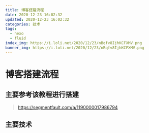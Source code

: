 ```yaml
---
title: 博客搭建流程
date: 2020-12-23 16:02:32
updated: 2020-12-23 16:02:32
categories: 技术
tags: 
  - hexo
  - fluid
index_img: https://i.loli.net/2020/12/23/nBqfv8IjhKCFXMV.png
banner_img: https://i.loli.net/2020/12/23/nBqfv8IjhKCFXMV.png
---
```


# 博客搭建流程

## 主要参考该教程进行搭建

> https://segmentfault.com/a/1190000017986794


## 主要技术

[^1]: [node.js](https://nodejs.org/zh-cn/)
[^2]: [npm](https://www.npmjs.com/)
[^3]: [hexo](https://hexo.io/zh-cn)
[^4]: [fluid](https://hexo.fluid-dev.com/)
